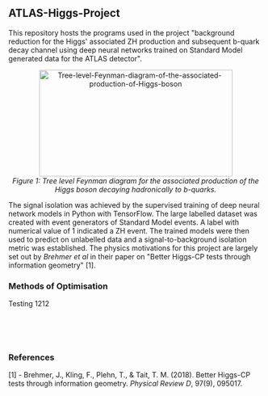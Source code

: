 ## ATLAS-Higgs-Project
This repository hosts the programs used in the project "background reduction for the Higgs' associated ZH production and subsequent b-quark decay channel using deep neural networks trained on Standard Model generated data for the ATLAS detector".

<p align="center">
  <img src="https://github.com/user-attachments/assets/d00bd5cd-8cf7-44ec-9184-932aa99f61e6" alt="Tree-level-Feynman-diagram-of-the-associated-production-of-Higgs-boson" width="383" height="211"/>
  <br>
  <em>Figure 1: Tree level Feynman diagram for the associated production of the Higgs boson decaying hadronically to b-quarks.</em>
</p>

The signal isolation was achieved by the supervised training of deep neural network models in Python with TensorFlow. The large labelled dataset was created with event generators of Standard Model events. A label with numerical value of 1 indicated a ZH event. The trained models were then used to predict on unlabelled data and a signal-to-background isolation metric was established. The physics motivations for this project are largely set out by *Brehmer et al* in their paper on "Better Higgs-CP tests through information geometry" [1]. 

### Methods of Optimisation
Testing 1212





<br><br><br>

### References
[1] - Brehmer, J., Kling, F., Plehn, T., & Tait, T. M. (2018). Better Higgs-CP tests through information geometry. *Physical Review D*, 97(9), 095017.
